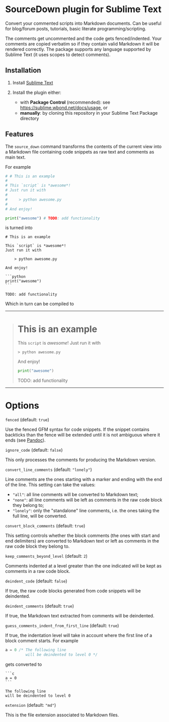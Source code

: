 # SourceDown plugin for Sublime Text

Convert your commented scripts into Markdown documents.
Can be useful for blog/forum posts, tutorials, basic literate programming/scripting.

The comments get uncommented and the code gets fenced/indented.
Your comments are copied verbatim so if they contain valid Markdown it will be rendered correctly.
The package supports any language supported by Sublime Text (it uses scopes to detect comments).

## Installation

 1. Install [Sublime Text](http://www.sublimetext.com/)
 2. Install the plugin either:
 
     - with **Package Control** (recommended): see <https://sublime.wbond.net/docs/usage>, or
     - **manually**: by cloning this repository in your Sublime Text Package directory

## Features

The `source_down` command transforms the contents of the current view into a Markdown file containing code snippets as raw text and comments as main text.

For example

```python
# # This is an example
# 
# This `script` is *awesome*!
# Just run it with
# 
#     > python awesome.py
# 
# And enjoy!

print("awesome") # TODO: add functionality
```

is turned into

    # This is an example

    This `script` is *awesome*!
    Just run it with

        > python awesome.py

    And enjoy!

    ```python
    print("awesome") 
    ```

    TODO: add functionality

Which in turn can be compiled to

- - -

> # This is an example
> 
> This `script` is *awesome*!
> Just run it with
> 
>     > python awesome.py
> 
> And enjoy!
> 
> ```python
> print("awesome") 
> ```
> 
> TODO: add functionality

- - -


# Options

`fenced` (default: `true`)

Use the fenced GFM syntax for code snippets.
If the snippet contains backticks than the fence will be extended until it is not ambiguous where it ends (see [Pandoc](http://johnmacfarlane.net/pandoc/README.html#fenced-code-blocks)).

`ignore_code` (default: `false`)

This only processes the comments for producing the Markdown version.

`convert_line_comments` (default: `"lonely"`)

Line comments are the ones starting with a marker and ending with the end of the line.
This setting can take the values:

 * `"all"`: all line comments will be converted to Markdown text;
 * `"none"`: all line comments will be left as comments in the raw code block they belong to;
 * `"lonely"`: only the "standalone" line comments, i.e. the ones taking the full line, will be converted.

`convert_block_comments` (default: `true`)

This setting controls whether the block comments (the ones with start and end delimiters)  are converted to Markdown text or left as comments in the raw code block they belong to.

`keep_comments_beyond_level` (default: `2`)

Comments indented at a level greater than the one indicated will be kept as comments in a raw code block.

`deindent_code` (default: `false`)

If true, the raw code blocks generated from code snippets will be deindented. 

`deindent_comments` (default: `true`)

If true, the Markdown text extracted from comments will be deindented. 

`guess_comments_indent_from_first_line` (default: `true`)

If true, the indentation level will take in account where the first line of a block comment starts. For example

```c
a = 0 /* The following line
         will be deindented to level 0 */
```

gets converted to

    ```c
    a = 0
    ```
    
    The following line
    will be deindented to level 0


`extension` (default: `"md"`)

This is the file extension associated to Markdown files.
